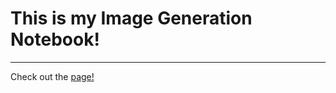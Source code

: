 # This is my Image Generation Notebook!
---
Check out the [page!](https://rrmat.github.io/ImageGenNotebook/)
